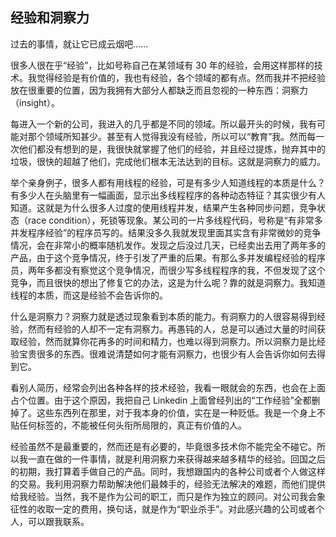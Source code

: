 ## 经验和洞察力

过去的事情，就让它已成云烟吧……

很多人很在乎“经验”，比如号称自己在某领域有 30 年的经验，会用这样那样的技术。我觉得经验是有价值的，我也有经验，各个领域的都有点。然而我并不把经验放在很重要的位置，因为我拥有大部分人都缺乏而且忽视的一种东西：洞察力（insight）。

每进入一个新的公司，我进入的几乎都是不同的领域。所以最开头的时候，我有可能对那个领域所知甚少。甚至有人觉得我没有经验，所以可以“教育”我。然而每一次他们都没有想到的是，我很快就掌握了他们的经验，并且经过提炼，抛弃其中的垃圾，很快的超越了他们，完成他们根本无法达到的目标。这就是洞察力的威力。

举个亲身例子，很多人都有用线程的经验，可是有多少人知道线程的本质是什么？有多少人在头脑里有一幅画面，显示出多线程程序的各种动态特征？其实很少有人知道。这就是为什么很多人过度的使用线程并发，结果产生各种同步问题，竞争状态（race condition），死锁等现象。某公司的一片多线程代码，号称是“有非常多并发程序经验”的程序员写的。结果没多久我就发现里面其实含有非常微妙的竞争情况，会在非常小的概率随机发作。发现之后没过几天，已经卖出去用了两年多的产品，由于这个竞争情况，终于引发了严重的后果。有那么多并发编程经验的程序员，两年多都没有察觉这个竞争情况，而很少写多线程程序的我，不但发现了这个竞争，而且很快的想出了修复它的办法，这是为什么呢？靠的就是洞察力。我知道线程的本质，而这是经验不会告诉你的。

什么是洞察力？洞察力就是透过现象看到本质的能力。有洞察力的人很容易得到经验，然而有经验的人却不一定有洞察力。再愚钝的人，总是可以通过大量的时间获取经验，然而就算你花再多的时间和精力，也难以得到洞察力。所以洞察力是比经验宝贵很多的东西。很难说清楚如何才能有洞察力，也很少有人会告诉你如何去得到它。

看别人简历，经常会列出各种各样的技术经验，我看一眼就会的东西，也会在上面占个位置。由于这个原因，我把自己 Linkedin 上面曾经列出的“工作经验”全都删掉了。这些东西列在那里，对于我本身的价值，实在是一种贬低。我是一个身上不贴任何标签的，不能被任何头衔所局限的，真正有价值的人。

经验虽然不是最重要的，然而还是有必要的，毕竟很多技术你不能完全不碰它。所以我一直在做的一件事情，就是利用洞察力来获得越来越多精华的经验。回国之后的初期，我打算着手做自己的产品。同时，我想跟国内的各种公司或者个人做这样的交易。我利用洞察力帮助解决他们最棘手的，经验无法解决的难题，而他们提供给我经验。当然，我不是作为公司的职工，而只是作为独立的顾问。对公司我会象征性的收取一定的费用，换句话，就是作为“职业杀手”。对此感兴趣的公司或者个人，可以跟我联系。
